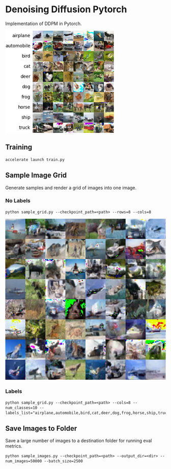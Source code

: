 # Denoising Diffusion Pytorch
Implementation of DDPM in Pytorch.

![](examples/dropout_0.5_classes_10_lr_0.0002_timesteps_1000_warmup_1000_label_True_attn_True_act_relu_preact_True_zero_20240819_49_800000_128_1000.png)

## Training
```
accelerate launch train.py
```

## Sample Image Grid
Generate samples and render a grid of images into one image.

### No Labels
```
python sample_grid.py --checkpoint_path=<path> --rows=8 --cols=8
```
![](examples/20240819_8x8.png)

### Labels
```
python sample_grid.py --checkpoint_path=<path> --cols=8 --num_classes=10 --labels_list="airplane,automobile,bird,cat,deer,dog,frog,horse,ship,truck"
```


## Save Images to Folder
Save a large number of images to a destination folder for running eval metrics.
```
python sample_images.py --checkpoint_path=<path> --output_dir=<dir> --num_images=50000 --batch_size=2500
```